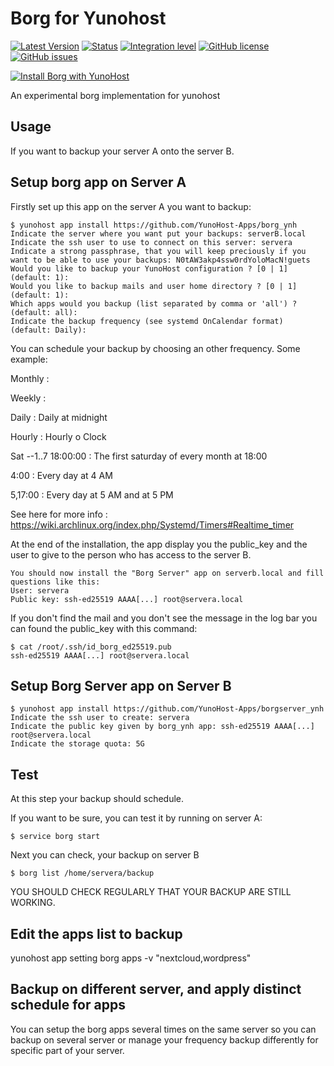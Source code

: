 # Borg for Yunohost

[![Latest Version](https://img.shields.io/badge/version-1.0.3-green.svg?style=flat)](https://github.com/YunoHost-Apps/borg_ynh/releases)
[![Status](https://img.shields.io/badge/status-testing-yellow.svg?style=flat)](https://github.com/YunoHost-Apps/borg_ynh/milestones)
[![Integration level](https://dash.yunohost.org/integration/borg.svg)](https://dash.yunohost.org/appci/app/borg)
[![GitHub license](https://img.shields.io/badge/license-GPLv3-blue.svg?style=flat)](https://raw.githubusercontent.com/YunoHost-Apps/borg_ynh/master/LICENSE)
[![GitHub issues](https://img.shields.io/github/issues/YunoHost-Apps/borg_ynh.svg?style=flat)](https://github.com/YunoHost-Apps/borg_ynh/issues)

[![Install Borg with YunoHost](https://install-app.yunohost.org/install-with-yunohost.png)](https://install-app.yunohost.org/?app=borg)

An experimental borg implementation for yunohost

## Usage

If you want to backup your server A onto the server B.

## Setup borg app on Server A

Firstly set up this app on the server A you want to backup:

```
$ yunohost app install https://github.com/YunoHost-Apps/borg_ynh
Indicate the server where you want put your backups: serverB.local
Indicate the ssh user to use to connect on this server: servera
Indicate a strong passphrase, that you will keep preciously if you want to be able to use your backups: N0tAW3akp4ssw0rdYoloMacN!guets
Would you like to backup your YunoHost configuration ? [0 | 1] (default: 1):
Would you like to backup mails and user home directory ? [0 | 1] (default: 1):
Which apps would you backup (list separated by comma or 'all') ? (default: all):
Indicate the backup frequency (see systemd OnCalendar format) (default: Daily):
```

You can schedule your backup by choosing an other frequency. Some example:

Monthly :

Weekly :

Daily : Daily at midnight

Hourly : Hourly o Clock

Sat *-*-1..7 18:00:00 : The first saturday of every month at 18:00

4:00 : Every day at 4 AM

5,17:00 : Every day at 5 AM and at 5 PM

See here for more info : https://wiki.archlinux.org/index.php/Systemd/Timers#Realtime_timer

At the end of the installation, the app display you the public_key and the user to give to the person who has access to the server B.
```
You should now install the "Borg Server" app on serverb.local and fill questions like this:
User: servera
Public key: ssh-ed25519 AAAA[...] root@servera.local
```

If you don't find the mail and you don't see the message in the log bar you can found the public_key with this command:
```
$ cat /root/.ssh/id_borg_ed25519.pub
ssh-ed25519 AAAA[...] root@servera.local
```

## Setup Borg Server app on Server B

```
$ yunohost app install https://github.com/YunoHost-Apps/borgserver_ynh
Indicate the ssh user to create: servera
Indicate the public key given by borg_ynh app: ssh-ed25519 AAAA[...] root@servera.local
Indicate the storage quota: 5G
```

## Test
At this step your backup should schedule.

If you want to be sure, you can test it by running on server A:
```
$ service borg start
```

Next you can check, your backup on server B
```
$ borg list /home/servera/backup
```

YOU SHOULD CHECK REGULARLY THAT YOUR BACKUP ARE STILL WORKING.

## Edit the apps list to backup

yunohost app setting borg apps -v "nextcloud,wordpress"

## Backup on different server, and apply distinct schedule for apps

You can setup the borg apps several times on the same server so you can backup on several server or manage your frequency backup differently for specific part of your server.
